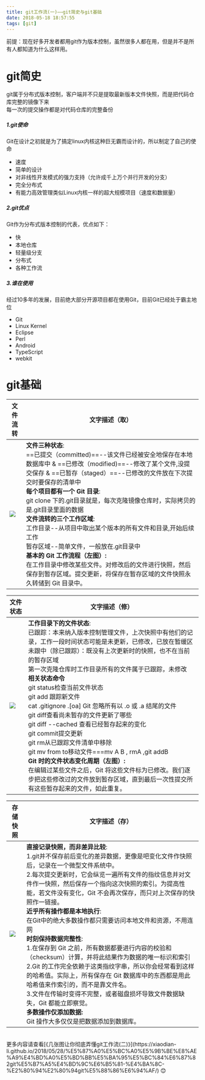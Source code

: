 ```yaml
---
title: git工作流(一)——git简史与git基础
date: 2018-05-18 18:57:55
tags: [git]
---
```

前提：现在好多开发者都用git作为版本控制，虽然很多人都在用，但是并不是所有人都知道为什么这样用。
# git简史
git属于分布式版本控制，客户端并不只是提取最新版本文件快照，而是把代码仓库完整的镜像下来  
每一次的提交操作都是对代码仓库的完整备份 <br><!--more-->
##### 1.git使命  
Git在设计之初就是为了搞定linux内核这种巨无霸而设计的，所以制定了自己的使命  
* 速度
* 简单的设计
* 对非线性开发模式的强力支持（允许成千上万个并行开发的分支）
* 完全分布式
* 有能力高效管理类似Linux内核一样的超大规模项目（速度和数据量）
##### 2.git优点  
Git作为分布式版本控制的代表，优点如下：  
* 快
* 本地仓库
* 轻量级分支
* 分布式
* 各种工作流
##### 3.谁在使用
经过10多年的发展，目前绝大部分开源项目都在使用Git，目前Git已经处于霸主地位
* Git
* Linux Kernel
* Eclipse
* Perl
* Android
* TypeScript
* webkit

# git基础

文件流转 |  文字描述（取）
---|---
![](http://images.daojia.com/assets/other/images/gitimg/git1.png)|**文件三种状态**:<br>==已提交（committed)==--该文件已经被安全地保存在本地数据库中 & ==已修改（modified)==--修改了某个文件,没提交保存 & ==已暂存（staged）==--已修改的文件放在下次提交时要保存的清单中<br>**每个项目都有一个 Git 目录**:<br>git clone 下的.git目录就是，每次克隆镜像仓库时，实际拷贝的是.git目录里面的数据<br>**文件流转的三个工作区域**:<br>工作目录--从项目中取出某个版本的所有文件和目录,开始后续工作<br>暂存区域--简单文件，一般放在.git目录中<br>**基本的 Git 工作流程（左图）:**<br>在工作目录中修改某些文件。对修改后的文件进行快照，然后保存到暂存区域。提交更新，将保存在暂存区域的文件快照永久转储到 Git 目录中。


文件状态 |  文字描述（修）
---|---
![](http://images.daojia.com/assets/other/images/gitimg/git2.png)|**工作目录下的文件状态**:<br>已跟踪：本来纳入版本控制管理文件，上次快照中有他们的记录，工作一段时间状态可能是未更新，已修改，已放在暂缓区<br>未跟中（除已跟踪）：既没有上次更新时的快照，也不在当前的暂存区域<br>第一次克隆仓库时工作目录所有的文件属于已跟踪，未修改<br>**相关状态命令**<br> git status检查当前文件状态<br>git add 跟踪新文件<br>cat .gitignore .[oa] Git 忽略所有以 .o 或 .a 结尾的文件<br>git diff查看尚未暂存的文件更新了哪些<br>git diff --cached 查看已经暂存起来的变化<br>git commit提交更新<br>git rm从已跟踪文件清单中移除<br>git mv from to移动文件===mv A B , rmA ,git addB<br>**Git 时的文件状态变化周期（左图）:**<br>在编辑过某些文件之后，Git 将这些文件标为已修改。我们逐步把这些修改过的文件放到暂存区域，直到最后一次性提交所有这些暂存起来的文件，如此重复。


存储快照 |  文字描述（存）
---|---
![](http://images.daojia.com/assets/other/images/gitimg/git3.png)|**直接记录快照，而非差异比较**:<br>1.git并不保存前后变化的差异数据，更像是吧变化文件作快照后，记录在一个微型文件系统中。<br>2.每次提交更新时，它会纵览一遍所有文件的指纹信息并对文件作一快照，然后保存一个指向这次快照的索引。为提高性能，若文件没有变化，Git 不会再次保存，而只对上次保存的快照作一链接。<br>**近乎所有操作都是本地执行**:<br>在Git中的绝大多数操作都只需要访问本地文件和资源，不用连网<br>**时刻保持数据完整性**:<br>1.在保存到 Git 之前，所有数据都要进行内容的校验和（checksum）计算，并将此结果作为数据的唯一标识和索引<br>2.Git 的工作完全依赖于这类指纹字串，所以你会经常看到这样的哈希值。实际上，所有保存在 Git 数据库中的东西都是用此哈希值来作索引的，而不是靠文件名。<br>3.文件在传输时变得不完整，或者磁盘损坏导致文件数据缺失，Git 都能立即察觉。<br>**多数操作仅添加数据:**<br> Git 操作大多仅仅是把数据添加到数据库。

<br>
更多内容请查看[《几张图让你彻底弄懂git工作流(二)》](https://xiaodian-li.github.io/2018/05/28/%E5%87%A0%E5%BC%A0%E5%9B%BE%E8%AE%A9%E4%BD%A0%E5%BD%BB%E5%BA%95%E5%BC%84%E6%87%82git%E5%B7%A5%E4%BD%9C%E6%B5%81-%E4%BA%8C-%E2%80%94%E2%80%94git%E5%88%86%E6%94%AF/) 😊 

